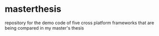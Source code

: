 # masterthesis
repository for the demo code of five cross platform frameworks that are being compared in my master's thesis
